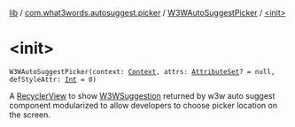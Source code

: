 [lib](../../index.md) / [com.what3words.autosuggest.picker](../index.md) / [W3WAutoSuggestPicker](index.md) / [&lt;init&gt;](./-init-.md)

# &lt;init&gt;

`W3WAutoSuggestPicker(context: `[`Context`](https://developer.android.com/reference/android/content/Context.html)`, attrs: `[`AttributeSet`](https://developer.android.com/reference/android/util/AttributeSet.html)`? = null, defStyleAttr: `[`Int`](https://kotlinlang.org/api/latest/jvm/stdlib/kotlin/-int/index.html)` = 0)`

A [RecyclerView](#) to show [W3WSuggestion](../../com.what3words.autosuggest.voice/-w3-w-suggestion/index.md) returned by w3w auto suggest component
modularized to allow developers to choose picker location on the screen.

